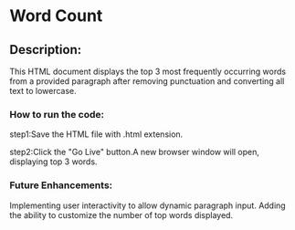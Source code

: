 # Word Count

## Description:

This HTML document displays the top 3 most frequently occurring words from a provided paragraph after removing punctuation and converting all text to lowercase.

### How to run the code:

step1:Save the HTML file with .html extension.

step2:Click the "Go Live" button.A new browser window will open, displaying top 3 words.

### Future Enhancements:

Implementing user interactivity to allow dynamic paragraph input. Adding the ability to customize the number of top words displayed.

